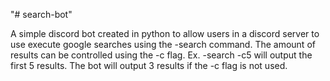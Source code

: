 "# search-bot" 

A simple discord bot created in python to allow users in a discord server to use execute google searches using the -search command. The amount of results can be controlled using the -c flag. Ex. -search -c5 <QUERY> will output the first 5 results. The bot will output 3 results if the -c flag is not used.